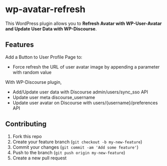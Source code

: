 # wp-avatar-refresh

This WordPress plugin allows you to **Refresh Avatar with WP-User-Avatar and Update User Data with WP-Discourse**.

## Features

Add a Button to User Profile Page to:
* Force refresh the URL of user avatar image by appending a parameter with random value

With WP-Discourse plugin,
* Add/Update user data with Discourse admin/users/sync_sso API
* Update user meta discourse_username
* Update user avatar on Discourse with users/{username}/preferences API


## Contributing

1. Fork this repo
2. Create your feature branch (`git checkout -b my-new-feature`)
3. Commit your changes (`git commit -am 'Add some feature'`)
4. Push to the branch (`git push origin my-new-feature`)
5. Create a new pull request
